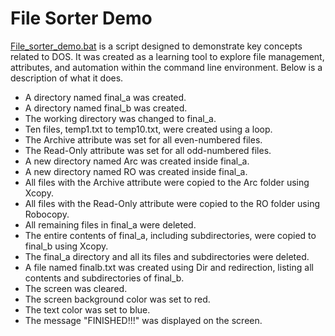 #  File Sorter Demo

[File_sorter_demo.bat](File_sorter_demo.bat) is a script designed to demonstrate key concepts related to DOS. It was created as a learning tool to explore file management, attributes, and automation within the command line environment.
Below is a description of what it does.

- A directory named final_a was created.
- A directory named final_b was created.
- The working directory was changed to final_a.
- Ten files, temp1.txt to temp10.txt, were created using a loop.
- The Archive attribute was set for all even-numbered files.
- The Read-Only attribute was set for all odd-numbered files.
- A new directory named Arc was created inside final_a.
- A new directory named RO was created inside final_a.
- All files with the Archive attribute were copied to the Arc folder using Xcopy.
- All files with the Read-Only attribute were copied to the RO folder using Robocopy.
- All remaining files in final_a were deleted.
- The entire contents of final_a, including subdirectories, were copied to final_b using Xcopy.
- The final_a directory and all its files and subdirectories were deleted.
- A file named finalb.txt was created using Dir and redirection, listing all contents and subdirectories of final_b.
- The screen was cleared.
- The screen background color was set to red.
- The text color was set to blue.
- The message "FINISHED!!!" was displayed on the screen.